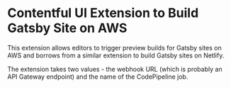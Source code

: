 # Contentful UI Extension to Build Gatsby Site on AWS

This extension allows editors to trigger preview builds for Gatsby sites on AWS and borrows from a similar extension to build Gatsby sites on Netlify.

The extension takes two values - the webhook URL (which is probably an API Gateway endpoint) and the name of the CodePipeline job.
